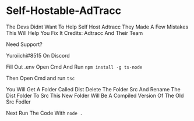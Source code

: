 # Self-Hostable-AdTracc
The Devs Didnt Want To Help Self Host Adtracc They Made  A Few Mistakes This Will Help You Fix It
Credits: Adtracc And Their Team


Need Support?

Yuroiichi#8515 On Discord

Fill Out .env
Open Cmd And Run `npm install -g ts-node`




Then Open Cmd and run `tsc`


You Will Get A Folder Called Dist Delete The Folder Src And Rename The Dist Folder To Src
This New Folder Will Be A Compiled Version Of The Old Src Fodler

Next Run The Code With `node .`
